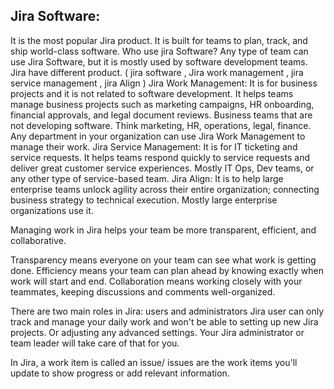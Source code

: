 ## Jira Software: 

It is the most popular Jira product. It is built for teams to plan, track, and ship world-class software.
Who use jira Software?
Any type of team can use Jira Software, but it is mostly used by software development teams.
Jira have different product. ( jira software , Jira work management , jira service management , jira Align )
Jira Work Management: 
It is for business projects and it is not related to software development.
It helps teams manage business projects such as marketing campaigns, HR onboarding, financial approvals, and legal document reviews.
 Business teams that are not developing software. Think marketing, HR, operations, legal, finance. Any department in your organization can use Jira Work Management to manage their work.
Jira Service Management: 
 It is for IT ticketing and service requests. It helps teams respond quickly to service requests and deliver great customer service experiences.
 Mostly IT Ops, Dev teams, or any other type of service-based team.
Jira Align:
 It is to help large enterprise teams unlock agility across their entire organization; connecting business strategy to technical execution.
 Mostly large enterprise organizations use it.

Managing work in Jira helps your team be more transparent, efficient, and collaborative. 

Transparency means everyone on your team can see what work is getting done. Efficiency means your team can plan ahead by knowing exactly when work will start and end. Collaboration means working closely with your teammates, keeping discussions and comments well-organized.

There are two main roles in Jira: users and administrators
Jira user can only track and manage your daily work and won't be able to setting up new Jira projects. Or adjusting any advanced settings. Your Jira administrator or team leader will take care of that for you.

In Jira, a work item is called an issue/  issues are the work items you'll update to show progress or add relevant information.
